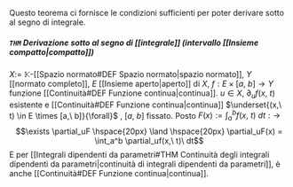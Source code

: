 Questo teorema ci fornisce le condizioni sufficienti per poter derivare sotto al segno di integrale.
##### `THM` Derivazione sotto al segno di [[integrale]] (intervallo [[Insieme compatto|compatto]])
$X:=\ \mathbb{K}$-[[Spazio normato#DEF Spazio normato|spazio normato]], $Y$ [[normato completo]], $E$ [[Insieme aperto|aperto]] di $X$, $f: E \times [a,\ b] \rightarrow Y$ funzione [[Continuità#DEF Funzione continua|continua]].
$u \in X$, $\partial_uf(x,\ t)$ esistente e [[Continuità#DEF Funzione continua|continua]] $\underset{(x,\ t) \in E \times [a,\ b]}{\forall}$ , $[a,\ b]$ fissato.
Posto $F(x) := \int_a^bf(x,\ t)\ dt :\rightarrow$
$$\exists \partial_uF \hspace{20px} \land \hspace{20px} \partial_uF(x) = \int_a^b \partial_uf(x,\ t)\ dt$$
E per [[Integrali dipendenti da parametri#THM Continuità degli integrali dipendenti da parametri|continuità di integrali dipendenti da parametri]], è anche [[Continuità#DEF Funzione continua|continua]].

